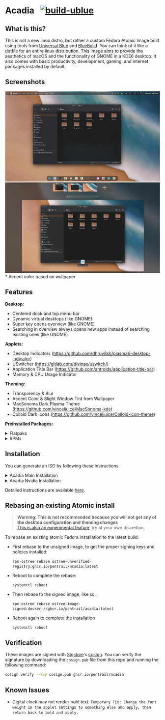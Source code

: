 # Acadia &nbsp; [![build-ublue](https://github.com/blue-build/template/actions/workflows/build.yml/badge.svg)](https://github.com/blue-build/template/actions/workflows/build.yml)

## What is this?
This is not a new linux distro, but rather a custom Fedora Atomic Image built using tools from [Universal Blue](https://universal-blue.org/) and [BlueBuild](https://blue-build.org/). You can think of it like a dotfile for an entire linux distribution. This image aims to provide the aesthetics of macOS and the functionality of GNOME in a KDE6 desktop. It also comes with basic productivity, development, gaming, and internet packages installed by default. 

## Screenshots
![Desktop](/screenshots/desktop.png)
![Dynamic Virtual Desktops](/screenshots/dynamic.png)
\* Accent color based on wallpaper

## Features
**Desktop:**
- Centered dock and top menu bar
- Dynamic virtual desktops (like GNOME)
- Super key opens overview (like GNOME)
- Searching in overview always opens new apps instead of searching existing ones (like GNOME)

**Applets:**
- Desktop Indicators (https://github.com/dhruv8sh/plasma6-desktop-indicator)
- USwitcher (https://gitlab.com/divinae/uswitch/)
- Application Title Bar (https://github.com/antroids/application-title-bar)
- Memory & CPU Usage Indicator

**Theming:**
- Transparency & Blur
- Accent Color & Slight Window Tint from Wallpaper
- MacSonoma Dark Plasma Theme (https://github.com/vinceliuice/MacSonoma-kde)
- Colloid Dark Icons (https://github.com/vinceliuice/Colloid-icon-theme)

**Preinstalled Packages:**
<details closed>
<summary>Flatpaks</summary>
  
- Chromium
- Discord
- KeePassXC
- OnlyOffice
- Kalk
- Kontact
- Okular
- Gwenview
- Elisa
- Kamoso
- Kdenlive
- Krita
- Blender
- Steam
- ProtonUp-QT
- Prism Launcher
- Github Desktop

</details>
<details closed>
<summary>RPMs</summary>

- [Upstream Packages](https://github.com/ublue-os/main/blob/main/packages.json)
- code (VSCode)
- virt-manager
- libvirt
- virt-install
- edk2-ovmf
- qemu-kvm

</details>

## Installation
You can generate an ISO by following these instructions.
<details closed>
<summary>Acadia Main Installation</summary>
  
1. Install podman
2. Create a folder where the ISO should be stored:
```mkdir iso-output```
3. Generate ISO:
```sudo podman run --rm --privileged --volume ./iso-output:/build-container-installer/build --security-opt label=disable --pull=newer ghcr.io/jasonn3/build-container-installer:latest IMAGE_REPO=ghcr.io/pentrail IMAGE_NAME=acadia IMAGE_TAG=latest VARIANT=Kinoite```

</details>

<details closed>
<summary>Acadia Nvidia Installation</summary>
  
1. Install podman
2. Create a folder where the ISO should be stored:
```mkdir iso-output```
3. Generate ISO:
```sudo podman run --rm --privileged --volume ./iso-output:/build-container-installer/build --security-opt label=disable --pull=newer ghcr.io/jasonn3/build-container-installer:latest IMAGE_REPO=ghcr.io/pentrail IMAGE_NAME=acadia-nvidia IMAGE_TAG=latest VARIANT=Kinoite```

</details>

Detailed instructions are available [here](https://blue-build.org/learn/universal-blue/#fresh-install-from-an-iso).

## Rebasing an existing Atomic install

> **Warning: This is not recommended because you will not get any of the desktop configuration and theming changes**  
> [This is also an experimental feature](https://www.fedoraproject.org/wiki/Changes/OstreeNativeContainerStable), try at your own discretion.

To rebase an existing atomic Fedora installation to the latest build:

- First rebase to the unsigned image, to get the proper signing keys and policies installed:
  ```
  rpm-ostree rebase ostree-unverified-registry:ghcr.io/pentrail/acadia:latest
  ```
- Reboot to complete the rebase:
  ```
  systemctl reboot
  ```
- Then rebase to the signed image, like so:
  ```
  rpm-ostree rebase ostree-image-signed:docker://ghcr.io/pentrail/acadia:latest
  ```
- Reboot again to complete the installation
  ```
  systemctl reboot
  ```

## Verification

These images are signed with [Sigstore](https://www.sigstore.dev/)'s [cosign](https://github.com/sigstore/cosign). You can verify the signature by downloading the `cosign.pub` file from this repo and running the following command:

```bash
cosign verify --key cosign.pub ghcr.io/pentrail/acadia
```

## Known Issues
- Digital clock may not render bold text.
`
Temporary Fix: Change the font weight in the applet settings to something else and apply, then return back to bold and apply.
`
